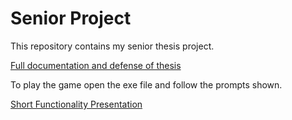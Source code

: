 # Senior Project

This repository contains my senior thesis project.

[Full documentation and defense of thesis](https://docs.google.com/document/d/1O7pr0gVjqmjgCE7O9Ao4YFUIwISMoDuc/edit?usp=sharing&ouid=109402615678832102823&rtpof=true&sd=true)


To play the game open the exe file and follow the prompts shown.

[Short Functionality Presentation](https://github.com/user-attachments/files/15585005/BGK_SeniorProject_FinalPresentation.pptx)
